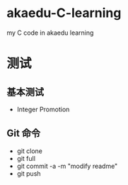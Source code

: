 akaedu-C-learning
=================

my C code in akaedu learning



# 测试
## 基本测试
* Integer Promotion

## Git 命令
* git clone
* git full
* git commit -a -m "modify readme"
* git push
